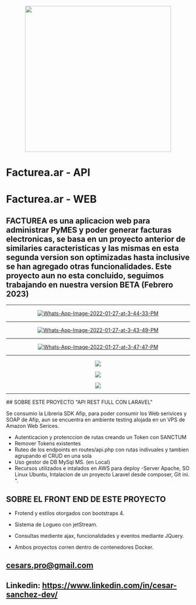 <p align="center"><a href="#"><img src="https://raw.githubusercontent.com/laravel/art/master/logo-lockup/5%20SVG/2%20CMYK/1%20Full%20Color/laravel-logolockup-cmyk-red.svg" width="400"></a></p>

<p align="center"> 
<h1><a>Facturea.ar - API</a></h1>
<h1><a>Facturea.ar - WEB</a></h1>
 
## FACTUREA es una aplicacion web para administrar PyMES y poder generar facturas electronicas, se basa en un proyecto anterior de similaries caracteristicas y las mismas en esta segunda version son optimizadas hasta inclusive se han agregado otras funcionalidades. Este proyecto aun no esta concluido, seguimos trabajando en nuestra version BETA (Febrero 2023) 
</p>

<hr> 
<p align="center">
    <a href="https://i.ibb.co/sKQnkr1/Whats-App-Image-2022-01-27-at-3-45-28-PM.jpg"><img src="https://i.ibb.co/hHQghvg/Whats-App-Image-2022-01-27-at-3-44-33-PM.jpg" alt="Whats-App-Image-2022-01-27-at-3-44-33-PM" border="0"></a>

</p>
<hr>
<p align="center">
   <a href="https://ibb.co/Qvx1GJw"><img src="https://i.ibb.co/23pfBF4/Whats-App-Image-2022-01-27-at-3-43-49-PM.jpg" alt="Whats-App-Image-2022-01-27-at-3-43-49-PM" border="0"></a>

</p>
<hr>

<p align="center">
    <a href="https://ibb.co/bvF7xTC"><img src="https://i.ibb.co/B6GwmbQ/Whats-App-Image-2022-01-27-at-3-47-47-PM.jpg" alt="Whats-App-Image-2022-01-27-at-3-47-47-PM" border="0"></a>
   
</p>

<hr> 
<p align="center">
     <img src="https://i.postimg.cc/tgj0TtTh/Whats-App-Image-2023-02-14-at-5-56-54-PM.jpg" border="0"> 
    
</p>  
<p align="center">
     <img src="https://i.postimg.cc/SsgHDBGr/Whats-App-Image-2023-02-14-at-5-58-42-PM.jpg" border="0"> 
    
</p> 
<p align="center">
     <img src="https://i.postimg.cc/zfjQGs4r/Whats-App-Image-2023-02-14-at-6-01-33-PM.jpg" border="0"> 
    
</p> 

<hr>
## SOBRE ESTE PROYECTO "API REST FULL CON LARAVEL" 

Se consumio la Libreria SDK Afip, para poder consumir los Web serivices y SOAP de Afip, aun se encuentra en ambiente testing alojada en un VPS de Amazon Web Serices.

- Autenticacion y protenccion de rutas creando un Token con SANCTUM
- Remover Tokens existentes
- Ruteo de los endpoints en routes/api.php con rutas indivuales y tambien agrupando el CRUD en una sola
- Uso gestor de DB MySql MS. (en Local)
- Recursos utilizados e intalados en AWS para deploy -Server Apache, SO Linux Ubuntu, Intalacion de un proyecto Laravel desde composer, Git ini. ".
 
 ## SOBRE EL FRONT END DE ESTE PROYECTO
 - Frotend y estilos otorgados con bootstraps 4. 
 - Sistema de Logueo con jetStream.
 - Consultas mediente ajax, funcionalidades y eventos mediante JQuery.
 
 - Ambos proyectos corren dentro de contenedores Docker.
 

## cesars.pro@gmail.com
## Linkedin: https://www.linkedin.com/in/cesar-sanchez-dev/

